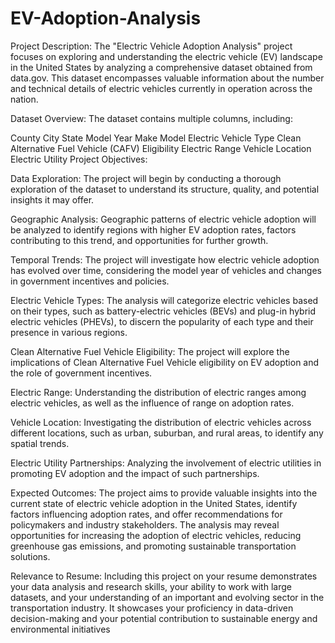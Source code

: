 # EV-Adoption-Analysis


Project Description:
The "Electric Vehicle Adoption Analysis" project focuses on exploring and understanding the electric vehicle (EV) landscape in the United States by analyzing a comprehensive dataset obtained from data.gov. This dataset encompasses valuable information about the number and technical details of electric vehicles currently in operation across the nation.

Dataset Overview:
The dataset contains multiple columns, including:

County
City
State
Model Year
Make
Model
Electric Vehicle Type
Clean Alternative Fuel Vehicle (CAFV) Eligibility
Electric Range
Vehicle Location
Electric Utility
Project Objectives:

Data Exploration: The project will begin by conducting a thorough exploration of the dataset to understand its structure, quality, and potential insights it may offer.

Geographic Analysis: Geographic patterns of electric vehicle adoption will be analyzed to identify regions with higher EV adoption rates, factors contributing to this trend, and opportunities for further growth.

Temporal Trends: The project will investigate how electric vehicle adoption has evolved over time, considering the model year of vehicles and changes in government incentives and policies.

Electric Vehicle Types: The analysis will categorize electric vehicles based on their types, such as battery-electric vehicles (BEVs) and plug-in hybrid electric vehicles (PHEVs), to discern the popularity of each type and their presence in various regions.

Clean Alternative Fuel Vehicle Eligibility: The project will explore the implications of Clean Alternative Fuel Vehicle eligibility on EV adoption and the role of government incentives.

Electric Range: Understanding the distribution of electric ranges among electric vehicles, as well as the influence of range on adoption rates.

Vehicle Location: Investigating the distribution of electric vehicles across different locations, such as urban, suburban, and rural areas, to identify any spatial trends.

Electric Utility Partnerships: Analyzing the involvement of electric utilities in promoting EV adoption and the impact of such partnerships.

Expected Outcomes:
The project aims to provide valuable insights into the current state of electric vehicle adoption in the United States, identify factors influencing adoption rates, and offer recommendations for policymakers and industry stakeholders. The analysis may reveal opportunities for increasing the adoption of electric vehicles, reducing greenhouse gas emissions, and promoting sustainable transportation solutions.

Relevance to Resume:
Including this project on your resume demonstrates your data analysis and research skills, your ability to work with large datasets, and your understanding of an important and evolving sector in the transportation industry. It showcases your proficiency in data-driven decision-making and your potential contribution to sustainable energy and environmental initiatives
